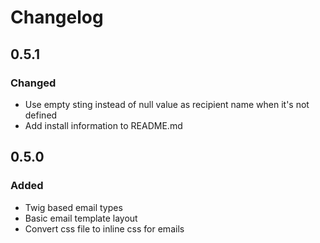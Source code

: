 # Changelog

## 0.5.1

### Changed

- Use empty sting instead of null value as recipient name when it's not defined
- Add install information to README.md

## 0.5.0

### Added

- Twig based email types 
- Basic email template layout 
- Convert css file to inline css for emails 
